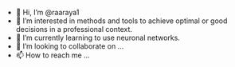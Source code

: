 - 👋 Hi, I’m @raaraya1
- 👀 I’m interested in methods and tools to achieve optimal or good decisions in a professional context.
- 🌱 I’m currently learning to use neuronal networks.
- 💞️ I’m looking to collaborate on ...
- 📫 How to reach me ...

<!---
raaraya1/raaraya1 is a ✨ special ✨ repository because its `README.md` (this file) appears on your GitHub profile.
You can click the Preview link to take a look at your changes.
--->
